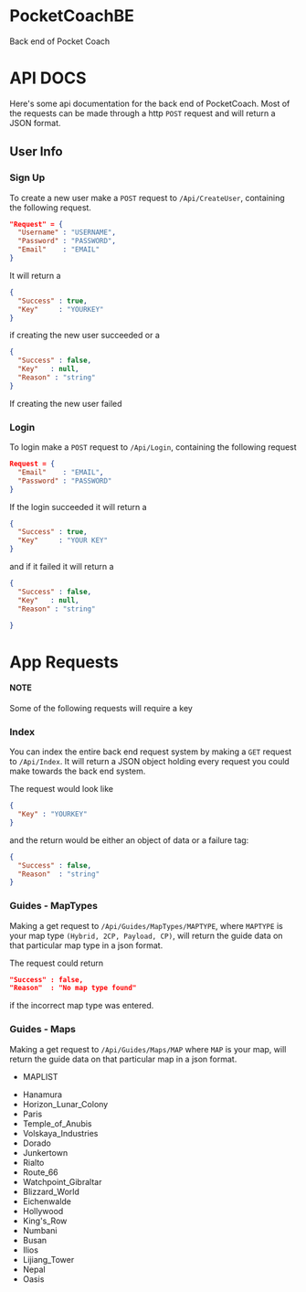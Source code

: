 # PocketCoachBE
Back end of Pocket Coach


# API DOCS
Here's some api documentation for the back end of PocketCoach. Most of the requests can be made through a http `POST` request and will return a JSON format.
## User Info

### Sign Up
To create a new user make a `POST` request to  `/Api/CreateUser`, containing the following request.
```json
"Request" = {
  "Username" : "USERNAME",
  "Password" : "PASSWORD",
  "Email"    : "EMAIL"
}
```
It will return a
```json
{
  "Success" : true,
  "Key"     : "YOURKEY"
}
```
if creating the new user succeeded or a
```json
{
  "Success" : false,
  "Key"   : null,
  "Reason" : "string"
}
```
If creating the new user failed

### Login
To login make a `POST` request to `/Api/Login`, containing the following request
```json
Request = {
  "Email"    : "EMAIL",
  "Password" : "PASSWORD"
}
```
If the login succeeded it will return a
```json
{
  "Success" : true,
  "Key"     : "YOUR KEY"
}
```
and if it failed it will return a
```json
{
  "Success" : false,
  "Key"   : null,
  "Reason" : "string"

}
```

# App Requests

#### NOTE
Some of the following requests will require a key

### Index
You can index the entire back end request system by making a `GET` request to `/Api/Index`.
It will return a JSON object holding every request you could make towards the back end system.

The request would look like
```json
{
  "Key" : "YOURKEY"
}
```

and the return would be either an object of data or a failure tag:
```json
{
  "Success" : false,
  "Reason"  : "string"
}
```

### Guides - MapTypes
Making a get request to `/Api/Guides/MapTypes/MAPTYPE`, where `MAPTYPE` is your map type `(Hybrid, 2CP, Payload, CP)`, will return the guide data on that particular map type in a json format.

The request could return
```json
"Success" : false,
"Reason"  : "No map type found"
```
if the incorrect map type was entered.

### Guides - Maps
Making a get request to `/Api/Guides/Maps/MAP` where `MAP` is your map, will return the guide data on that particular map in a json format.
- MAPLIST
* Hanamura
* Horizon_Lunar_Colony
* Paris
* Temple_of_Anubis
* Volskaya_Industries
* Dorado
* Junkertown
* Rialto
* Route_66
* Watchpoint_Gibraltar
* Blizzard_World
* Eichenwalde
* Hollywood
* King's_Row
* Numbani
* Busan
* Ilios
* Lijiang_Tower
* Nepal
* Oasis
